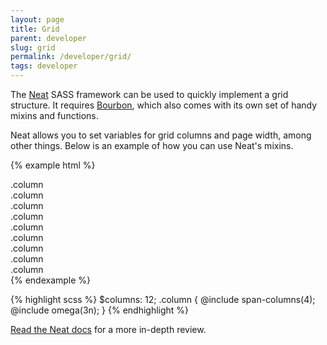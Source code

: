 ```yaml
---
layout: page
title: Grid
parent: developer
slug: grid
permalink: /developer/grid/
tags: developer
---
```


The [Neat](http://neat.bourbon.io/) SASS framework can be used to quickly implement a grid structure. It requires [Bourbon](http://bourbon.io/), which also comes with its own set of handy mixins and functions.

Neat allows you to set variables for grid columns and page width, among other things. Below is an example of how you can use Neat's mixins.

{% example html %}
<div class="column">.column</div>
<div class="column">.column</div>
<div class="column">.column</div>
<div class="column">.column</div>
<div class="column">.column</div>
<div class="column">.column</div>
<div class="column">.column</div>
<div class="column">.column</div>
<div class="column">.column</div>
{% endexample %}

{% highlight scss %}
$columns: 12;
.column {
    @include span-columns(4);
    @include omega(3n);
}
{% endhighlight %}

[Read the Neat docs](http://thoughtbot.github.io/neat-docs/latest/) for a more in-depth review.
